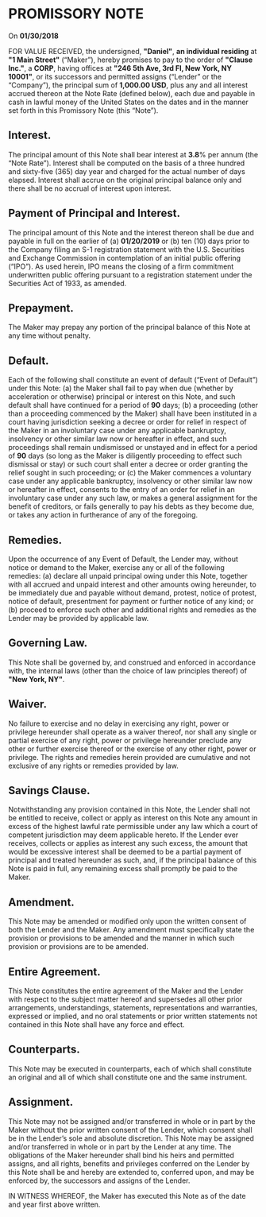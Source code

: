# PROMISSORY NOTE

On **01/30/2018**

FOR VALUE RECEIVED, the undersigned, **"Daniel"**, **an individual residing** at **"1 Main Street"** (“Maker”), hereby promises to pay to the order of **"Clause Inc."**, a **CORP**, having offices at **"246 5th Ave, 3rd Fl, New York, NY 10001"**, or its successors and permitted assigns (“Lender” or the “Company”), the principal sum of **1,000.00 USD**, plus any and all interest accrued thereon at the Note Rate (defined below), each due and payable in cash in lawful money of the United States on the dates and in the manner set forth in this Promissory Note (this “Note”).

## Interest.

The principal amount of this Note shall bear interest at **3.8**% per annum (the “Note Rate”). Interest shall be computed on the basis of a three hundred and sixty-five (365) day year and charged for the actual number of days elapsed. Interest shall accrue on the original principal balance only and there shall be no accrual of interest upon interest.

## Payment of Principal and Interest.

The principal amount of this Note and the interest thereon shall be due and payable in full on the earlier of (a) **01/20/2019** or (b) ten (10) days prior to the Company filing an S-1 registration statement with the U.S. Securities and Exchange Commission in contemplation of an initial public offering (“IPO”). As used herein, IPO means the closing of a firm commitment underwritten public offering pursuant to a registration statement under the Securities Act of 1933, as amended.

## Prepayment.

The Maker may prepay any portion of the principal balance of this Note at any time without penalty.

## Default.

Each of the following shall constitute an event of default (“Event of Default”) under this Note:
(a) the Maker shall fail to pay when due (whether by acceleration or otherwise) principal or interest on this Note, and such default shall have continued for a period of **90** days;
(b) a proceeding (other than a proceeding commenced by the Maker) shall have been instituted in a court having jurisdiction seeking a decree or order for relief in respect of the Maker in an involuntary case under any applicable bankruptcy, insolvency or other similar law now or hereafter in effect, and such proceedings shall remain undismissed or unstayed and in effect for a period of **90** days (so long as the Maker is diligently proceeding to effect such dismissal or stay) or such court shall enter a decree or order granting the relief sought in such proceeding; or
(c) the Maker commences a voluntary case under any applicable bankruptcy, insolvency or other similar law now or hereafter in effect, consents to the entry of an order for relief in an involuntary case under any such law, or makes a general assignment for the benefit of creditors, or fails generally to pay his debts as they become due, or takes any action in furtherance of any of the foregoing.

## Remedies.

Upon the occurrence of any Event of Default, the Lender may, without notice or demand to the Maker, exercise any or all of the following remedies:
(a) declare all unpaid principal owing under this Note, together with all accrued and unpaid interest and other amounts owing hereunder, to be immediately due and payable without demand, protest, notice of protest, notice of default, presentment for payment or further notice of any kind; or
(b) proceed to enforce such other and additional rights and remedies as the Lender may be provided by applicable law.

## Governing Law.

This Note shall be governed by, and construed and enforced in accordance with, the internal laws (other than the choice of law principles thereof) of **"New York, NY"**.

## Waiver.

No failure to exercise and no delay in exercising any right, power or privilege hereunder shall operate as a waiver thereof, nor shall any single or partial exercise of any right, power or privilege hereunder preclude any other or further exercise thereof or the exercise of any other right, power or privilege. The rights and remedies herein provided are cumulative and not exclusive of any rights or remedies provided by law.

## Savings Clause.

Notwithstanding any provision contained in this Note, the Lender shall not be entitled to receive, collect or apply as interest on this Note any amount in excess of the highest lawful rate permissible under any law which a court of competent jurisdiction may deem applicable hereto. If the Lender ever receives, collects or applies as interest any such excess, the amount that would be excessive interest shall be deemed to be a partial payment of principal and treated hereunder as such, and, if the principal balance of this Note is paid in full, any remaining excess shall promptly be paid to the Maker.

## Amendment.

This Note may be amended or modified only upon the written consent of both the Lender and the Maker. Any amendment must specifically state the provision or provisions to be amended and the manner in which such provision or provisions are to be amended.

## Entire Agreement.

This Note constitutes the entire agreement of the Maker and the Lender with respect to the subject matter hereof and supersedes all other prior arrangements, understandings, statements, representations and warranties, expressed or implied, and no oral statements or prior written statements not contained in this Note shall have any force and effect.

## Counterparts.

This Note may be executed in counterparts, each of which shall constitute an original and all of which shall constitute one and the same instrument.

## Assignment.

This Note may not be assigned and/or transferred in whole or in part by the Maker without the prior written consent of the Lender, which consent shall be in the Lender’s sole and absolute discretion. This Note may be assigned and/or transferred in whole or in part by the Lender at any time. The obligations of the Maker hereunder shall bind his heirs and permitted assigns, and all rights, benefits and privileges conferred on the Lender by this Note shall be and hereby are extended to, conferred upon, and may be enforced by, the successors and assigns of the Lender.

IN WITNESS WHEREOF, the Maker has executed this Note as of the date and year first above written.
